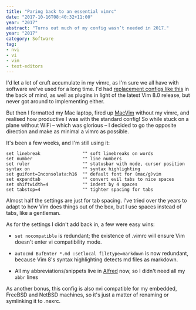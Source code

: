```yaml
---
title: "Paring back to an essential vimrc"
date: "2017-10-16T08:40:32+11:00"
year: "2017"
abstract: "Turns out much of my config wasn’t needed in 2017."
year: "2017"
category: Software
tag:
- nvi
- vi
- vim
- text-editors
---
```

I'd let a lot of cruft accumulate in my vimrc, as I'm sure we all have with software we've used for a long time. I'd had [replacement configs like this] in the back of mind, as well as plugins in light of the latest Vim 8.0 release, but never got around to implementing either.

But then I formatted my Mac laptop, fired up [MacVim] without my vimrc, and realised how productive I was with the standard config! So while stuck on a plane without WiFi – which was glorious – I decided to go the opposite direction and make as minimal a vimrc as possible. 

It's been a few weeks, and I'm still using it:

    set linebreak                "" soft linebreaks on words
    set number                   "" line numbers
    set ruler                    "" statusbar with mode, cursor position
    syntax on                    "" syntax highlighting
    set guifont=Inconsolata:h16  "" default font for (mac/g)vim
    set expandtab                "" convert evil tabs to nice spaces
    set shiftwidth=4             "" indent by 4 spaces
    set tabstop=4                "" tighter spacing for tabs

Almost half the settings are just for tab spacing. I've tried over the years to adapt to how Vim does things out of the box, but I use spaces instead of tabs, like a gentleman.

As for the settings I didn't add back in, a few were easy wins:

* `set nocompatible` is redundant; the existence of .vimrc will ensure Vim doesn't enter vi compatibility mode.

* `autocmd BufEnter *.md :setlocal filetype=markdown` is now redundant, because Vim 8's syntax highlighting detects md files as markdown.

* All my abbreviations/snippets live in [Alfred] now, so I didn't need all my `abbr` lines

As another bonus, this config is also nvi compatible for my embedded, FreeBSD and NetBSD machines, so it's just a matter of renaming or symlinking it to .nexrc.

[replacement configs like this]: https://github.com/amix/vimrc "The ultimate Vim configuration"
[MacVim]: https://github.com/macvim-dev/macvim
[Alfred]: https://www.alfredapp.com/help/features/snippets/ "Alfred: Snippets and Text Expansion"


